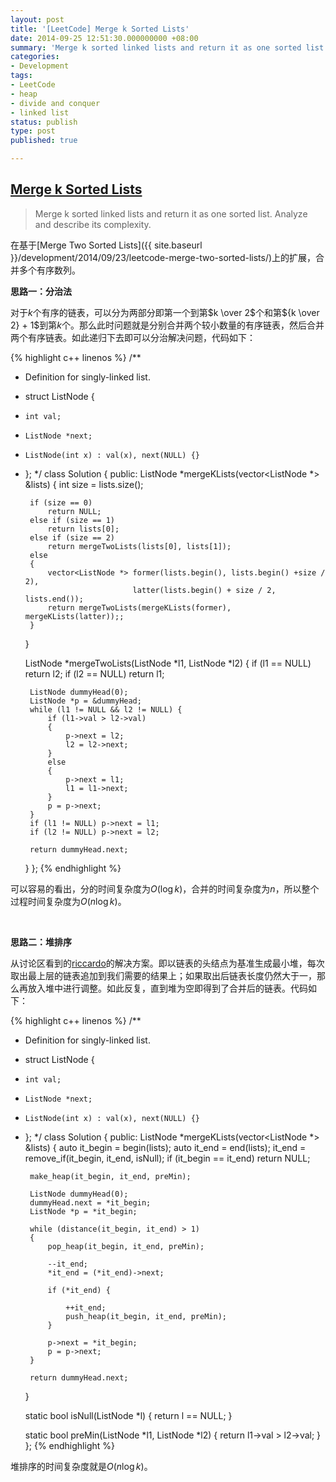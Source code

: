 ```yaml
---
layout: post
title: '[LeetCode] Merge k Sorted Lists'
date: 2014-09-25 12:51:30.000000000 +08:00
summary: 'Merge k sorted linked lists and return it as one sorted list. Analyze and describe its complexity.'
categories:
- Development
tags:
- LeetCode
- heap
- divide and conquer
- linked list
status: publish
type: post
published: true

---
```


## [Merge k Sorted Lists](https://oj.leetcode.com/problems/merge-k-sorted-lists/)

> Merge k sorted linked lists and return it as one sorted list. Analyze and describe its complexity.

在基于[Merge Two Sorted Lists]({{ site.baseurl }}/development/2014/09/23/leetcode-merge-two-sorted-lists/)上的扩展，合并多个有序数列。

**思路一：分治法**

对于$k$个有序的链表，可以分为两部分即第一个到第$k \over 2$个和第${k \over 2} + 1$到第$k$个。那么此时问题就是分别合并两个较小数量的有序链表，然后合并两个有序链表。如此递归下去即可以分治解决问题，代码如下：

{% highlight c++ linenos %}
/**
 * Definition for singly-linked list.
 * struct ListNode {
 *     int val;
 *     ListNode *next;
 *     ListNode(int x) : val(x), next(NULL) {}
 * };
 */
class Solution {
public:
    ListNode *mergeKLists(vector<ListNode *> &lists) {
        int size = lists.size();
        
        if (size == 0)
            return NULL;
        else if (size == 1)
            return lists[0];
        else if (size == 2)
            return mergeTwoLists(lists[0], lists[1]);
        else
        {
            vector<ListNode *> former(lists.begin(), lists.begin() +size / 2),
                               latter(lists.begin() + size / 2, lists.end());
            return mergeTwoLists(mergeKLists(former), mergeKLists(latter));;
        }
    }
    
    ListNode *mergeTwoLists(ListNode *l1, ListNode *l2)
    {
        if (l1 == NULL) return l2;
        if (l2 == NULL) return l1;
        
        ListNode dummyHead(0);
        ListNode *p = &dummyHead;
        while (l1 != NULL && l2 != NULL) {
            if (l1->val > l2->val)
            {
                p->next = l2;
                l2 = l2->next;
            }
            else
            {
                p->next = l1;
                l1 = l1->next;
            }
            p = p->next;
        }
        if (l1 != NULL) p->next = l1;
        if (l2 != NULL) p->next = l2;
        
        return dummyHead.next;
    }
};
{% endhighlight %}

可以容易的看出，分的时间复杂度为$O(\log k)$，合并的时间复杂度为$n$，所以整个过程时间复杂度为$O(n \log k)$。

<br />

**思路二：堆排序**

从讨论区看到的[riccardo](https://oj.leetcode.com/discuss/user/riccardo)的解决方案。即以链表的头结点为基准生成最小堆，每次取出最上层的链表追加到我们需要的结果上；如果取出后链表长度仍然大于一，那么再放入堆中进行调整。如此反复，直到堆为空即得到了合并后的链表。代码如下：

{% highlight c++ linenos %}
/**
 * Definition for singly-linked list.
 * struct ListNode {
 *     int val;
 *     ListNode *next;
 *     ListNode(int x) : val(x), next(NULL) {}
 * };
 */
class Solution {
public:
    ListNode *mergeKLists(vector<ListNode *> &lists) {
        auto it_begin = begin(lists);
        auto it_end = end(lists);
        it_end = remove_if(it_begin, it_end, isNull);
        if (it_begin == it_end) return NULL;
        
        make_heap(it_begin, it_end, preMin);
        
        ListNode dummyHead(0);
        dummyHead.next = *it_begin;
        ListNode *p = *it_begin;
        
        while (distance(it_begin, it_end) > 1)
        {
            pop_heap(it_begin, it_end, preMin);
            
            --it_end;
            *it_end = (*it_end)->next;
            
            if (*it_end) {
                
                ++it_end;
                push_heap(it_begin, it_end, preMin);
            }
            
            p->next = *it_begin;
            p = p->next;
        }
        
        return dummyHead.next;
    }
    
    static bool isNull(ListNode *l)
    {
        return l == NULL;
    }
    
    static bool preMin(ListNode *l1, ListNode *l2)
    {
        return l1->val > l2->val;
    }
};
{% endhighlight %}

堆排序的时间复杂度就是$O(n \log k)$。